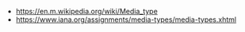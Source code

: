 - https://en.m.wikipedia.org/wiki/Media_type
- https://www.iana.org/assignments/media-types/media-types.xhtml